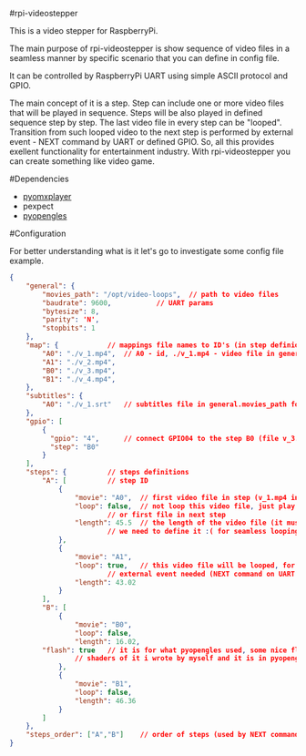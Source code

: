 #rpi-videostepper

This is a video stepper for RaspberryPi.

The main purpose of rpi-videostepper is show sequence of video files in a seamless manner by specific scenario that you can define in config file.

It can be controlled by RaspberryPi UART using simple ASCII protocol and GPIO.

The main concept of it is a step. Step can include one or more video files that will be played in sequence. Steps will be also played in defined sequence step by step. The last video file in every step can be "looped". Transition from such looped video to the next step is performed by external event - NEXT command by UART or defined GPIO.
So, all this provides exellent functionality for entertainment industry.
With rpi-videostepper you can create something like video game.

#Dependencies

* [pyomxplayer](https://github.com/jbaiter/pyomxplayer)
* pexpect
* [pyopengles](https://github.com/peterderivaz/pyopengles)

#Configuration

For better understanding what is it let's go to investigate some config file example.

```json
{
    "general": {
        "movies_path": "/opt/video-loops",	// path to video files
        "baudrate": 9600,			// UART params
        "bytesize": 8,					
        "parity": 'N',
        "stopbits": 1
    },
    "map": {			// mappings file names to ID's (in step definion we just use id instead of file names)
        "A0": "./v_1.mp4",	// A0 - id, ./v_1.mp4 - video file in general.movies_path
        "A1": "./v_2.mp4",
        "B0": "./v_3.mp4",
        "B1": "./v_4.mp4",
    },
    "subtitles": {
    	"A0": "./v_1.srt"	// subtitles file in general.movies_path for A0 video file (v_1.mp4 in this example)
    },
    "gpio": [
    	{
    	  "gpio": "4",		// connect GPIO04 to the step B0 (file v_3.mp4 will be played on active level of GPIO04)
    	  "step": "B0"
        }
    ],
    "steps": {			// steps definitions
        "A": [			// step ID
            {
                "movie": "A0",	// first video file in step (v_1.mp4 in this example)
                "loop": false,	// not loop this video file, just play and go to the next file in step 
                		// or first file in next step
                "length": 45.5	// the length of the video file (it must be smaller than actual file length), 
                		// we need to define it :( for seamless looping
            },
            {
                "movie": "A1",
                "loop": true,	// this video file will be looped, for switch to the next file (first in next step),
                		// external event needed (NEXT command on UART or some GPIO)
                "length": 43.02
            }
        ],
        "B": [
            {
                "movie": "B0",
                "loop": false,
                "length": 16.02,
		"flash": true	// it is for what pyopengles used, some nice flash at start of playing this file,
				// shaders of it i wrote by myself and it is in pyopengles.py
            },
      	    {
                "movie": "B1",
                "loop": false,
                "length": 46.36
            }
        ]
    },
    "steps_order": ["A","B"]	// order of steps (used by NEXT command on UART)
}
```

